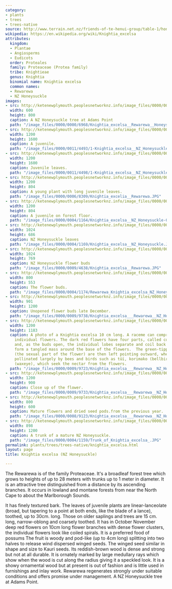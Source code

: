 ```yaml
---
category:
- plants
- trees
- trees-native
source: http://www.terrain.net.nz/friends-of-te-henui-group/table-1/honeysuckle.html
wikipedia: https://en.wikipedia.org/wiki/Knightia_excelsa
attributes:
  kingdom:
  - Plantae
  - Angiosperms
  - Eudicots
  order: Proteales
  family: Proteaceae (Protea family)
  tribe: Knightieae
  genus: Knightia
  binomial name: Knightia excelsa
  common names:
  - Rewarewa
  - NZ Honeysuckle
images:
- src: http://ketenewplymouth.peoplesnetworknz.info/image_files/0000/0000/6968/Knightia_excelsa__Rewarewa__Honeysuckle.JPG
  width: 600
  height: 800
  caption: A NZ Honeysuckle tree at Adams Point
  path: "/image_files/0000/0000/6968/Knightia_excelsa__Rewarewa__Honeysuckle.JPG"
- src: http://ketenewplymouth.peoplesnetworknz.info/image_files/0000/0011/4493/1-Knightia_excelsa__NZ_Honeysuckle_.JPG
  width: 1200
  height: 1600
  caption: A juvenile.
  path: "/image_files/0000/0011/4493/1-Knightia_excelsa__NZ_Honeysuckle_.JPG"
- src: http://ketenewplymouth.peoplesnetworknz.info/image_files/0000/0011/4498/1-Knightia_excelsa__NZ_Honeysuckle_-004.JPG
  width: 1200
  height: 1600
  caption: Juvenile leaves.
  path: "/image_files/0000/0011/4498/1-Knightia_excelsa__NZ_Honeysuckle_-004.JPG"
- src: http://ketenewplymouth.peoplesnetworknz.info/image_files/0000/0006/8309/Knightia_excelia__Rewarewa.JPG
  width: 1200
  height: 804
  caption: A young plant with long juvenile leaves.
  path: "/image_files/0000/0006/8309/Knightia_excelia__Rewarewa.JPG"
- src: http://ketenewplymouth.peoplesnetworknz.info/image_files/0000/0004/1164/Knightia_excelsa__NZ_Honeysuckle-004.jpg
  width: 1200
  height: 804
  caption: A juvenile on forest floor.
  path: "/image_files/0000/0004/1164/Knightia_excelsa__NZ_Honeysuckle-004.jpg"
- src: http://ketenewplymouth.peoplesnetworknz.info/image_files/0000/0004/1169/Knightia_excelsa__NZ_Honeysuckle.JPG
  width: 1024
  height: 686
  caption: NZ Honeysuckle leaves
  path: "/image_files/0000/0004/1169/Knightia_excelsa__NZ_Honeysuckle.JPG"
- src: http://ketenewplymouth.peoplesnetworknz.info/image_files/0000/0009/4638/Knightia_excelsa__Rewarewa.JPG
  width: 1024
  height: 769
  caption: NZ Honeysuckle flower buds
  path: "/image_files/0000/0009/4638/Knightia_excelsa__Rewarewa.JPG"
- src: http://ketenewplymouth.peoplesnetworknz.info/image_files/0000/0004/1174/Rewarewa_Knightia_excelsa_NZ_Honeysuckle_flower_1_.jpg
  width: 800
  height: 553
  caption: The flower buds.
  path: "/image_files/0000/0004/1174/Rewarewa_Knightia_excelsa_NZ_Honeysuckle_flower_1_.jpg"
- src: http://ketenewplymouth.peoplesnetworknz.info/image_files/0000/0009/9738/Knightia_excelsa___Rewarewa__NZ_Honeysuckle-002.JPG
  width: 901
  height: 1200
  caption: Unopened flower buds late December.
  path: "/image_files/0000/0009/9738/Knightia_excelsa___Rewarewa__NZ_Honeysuckle-002.JPG"
- src: http://ketenewplymouth.peoplesnetworknz.info/image_files/0000/0009/9723/Knightia_excelsa___Rewarewa__NZ_Honeysuckle.JPG
  width: 1200
  height: 1183
  caption: A photo of a Knightia excelsa 10 cm long. A raceme can comprise up to 80
    individual flowers. The dark red flowers have four parts, called corolla lobes,
    and, as the buds open, the individual lobes separate and coil back tightly to
    form a tangled mass around the base of the flowers.  The green-tipped pistils
    (the sexual part of the flower) are then left pointing outward, where they are
    pollinated largely by bees and birds such as tūī, korimako (bellbird) and tauhou
    (waxeye), which seek the nectar from the flowers.
  path: "/image_files/0000/0009/9723/Knightia_excelsa___Rewarewa__NZ_Honeysuckle.JPG"
- src: http://ketenewplymouth.peoplesnetworknz.info/image_files/0000/0009/9733/Knightia_excelsa___Rewarewa__NZ_Honeysuckle-001.JPG
  width: 1200
  height: 900
  caption: Close up of the flower.
  path: "/image_files/0000/0009/9733/Knightia_excelsa___Rewarewa__NZ_Honeysuckle-001.JPG"
- src: http://ketenewplymouth.peoplesnetworknz.info/image_files/0000/0008/9123/Knightia_excelsa___Rewarewa__NZ_Honeysuckle.JPG
  width: 800
  height: 600
  caption: Mature flowers and dried seed pods.from the previous year.
  path: "/image_files/0000/0008/9123/Knightia_excelsa___Rewarewa__NZ_Honeysuckle.JPG"
- src: http://ketenewplymouth.peoplesnetworknz.info/image_files/0000/0004/1159/Trunk_of_Knightia_excelsa_.JPG
  width: 898
  height: 1200
  caption: A trunk of a mature NZ Honeysuckle.
  path: "/image_files/0000/0004/1159/Trunk_of_Knightia_excelsa_.JPG"
permalink: plants/trees/trees-native/knightia_excelsa.html
layout: page
title: Knightia excelsa (NZ Honeysuckle)

---
```

The Rewarewa is of the family Proteaceae. It's a broadleaf forest tree which grows to heights of up to 28 meters with trunks up to 1 meter in diameter. It is an attractive tree distinguished from a distance by its ascending branches. It occurs in lowland and montane forests from near the North Cape to about the Marlborough Sounds.

It has finely textured bark. 
The leaves of juvenile plants are linear-lanceolate (broad, but tapering to a point at both ends, like the blade of a lance), toothed, up to 30cm. long. Those on older saplings and trees are 15 cm. long, narrow-oblong and coarsely toothed. It has in October November deep red flowers on 10cm long flower branches with dense flower clusters, the individual flowers look like coiled spirals. It is a preferred food of possums The fruit is woody and pod-like (up to 4cm long) splitting into two halves to release wind dispersed winged seeds. The winged seed similar in shape and size to Kauri seeds. Its reddish-brown wood is dense and strong but not at all durable. It is ornately marked by large medullary rays which show when the wood is cut along the radius giving it a speckled look. It is a showy ornamental wood but at present is out of fashion and is little used in furnishings and inlay work. Rewarewa regenerates strongly under suitable conditions and offers promise under management.
A NZ Honeysuckle tree at Adams Point.
